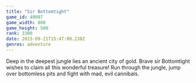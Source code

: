 ```yaml
---
title: "Sir Bottomtight"
game_id: 40097
game_width: 800
game_height: 500
rank: 3300
date: 2015-09-21T15:47:00.238Z
genres: adventure
---
```

Deep in the deepest jungle lies an ancient city of gold. Brave sir Bottomtight wishes to claim all this wonderful treasure! Run through the jungle, jump over bottomless pits and fight with mad, evil cannibals.